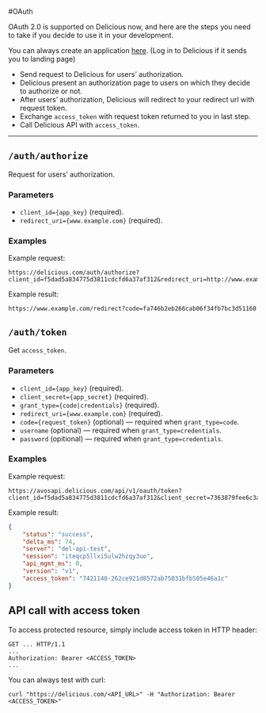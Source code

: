 #OAuth

OAuth 2.0 is supported on Delicious now, and here are the steps you need to take if you decide to use it in your development. 

You can always create an application [here](https://delicious.com/settings/developer). (Log in to Delicious if it sends you to landing page)

* Send request to Delicious for users’ authorization.
* Delicious present an authorization page to users on which they decide to authorize or not.
* After users’ authorization, Delicious will redirect to your redirect url with request token.
* Exchange `access_token` with request token returned to you in last step.
* Call Delicious API with `access_token`.

---

## `/auth/authorize`

Request for users’ authorization. 

### Parameters

- `client_id={app_key}` (required).
- `redirect_uri={www.example.com}` (required).

### Examples

Example request:

```
https://delicious.com/auth/authorize?client_id=f5dad5a834775d3811cdcfd6a37af312&redirect_uri=http://www.example.com/redirect
```

Example result:

```
https://www.example.com/redirect?code=fa746b2eb266cab06f34fb7bc3d51160
```

## `/auth/token`

Get `access_token`.

### Parameters

- `client_id={app_key}` (required).
- `client_secret={app_secret}` (required).
- `grant_type={code|credentials}` (required).
- `redirect_uri={www.example.com}` (required).
- `code={request_token}` (optional) — required when `grant_type=code`.
- `username` (optional) — required when `grant_type=credentials`.
- `password` (opitional) — required when `grant_type=credentials`.

### Examples

Example request:

```
https://avosapi.delicious.com/api/v1/oauth/token?client_id=f5dad5a834775d3811cdcfd6a37af312&client_secret=7363879fee6c3ab0f93efbd24111ad34&grant_type=code&code=fa746b2eb266cab06f34fb7bc3d51160
```

Example result:

```json
{
    "status": "success",
    "delta_ms": 74,
    "server": "del-api-test",
    "session": "iteqcp5llxi5ulw2hzqy3uo",
    "api_mgmt_ms": 0,
    "version": "v1",
    "access_token": "7421140-262ce921d8572ab75031bfb505e46a1c"
}
```

## API call with access token

To access protected resource, simply include access token in HTTP header:

```
GET ... HTTP/1.1
...
Authorization: Bearer <ACCESS_TOKEN>
...
```

You can always test with curl:

```shell
curl "https://delicious.com/<API_URL>" -H "Authorization: Bearer <ACCESS_TOKEN>"
```


